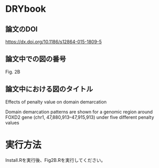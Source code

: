 # DRYbook

## 論文のDOI
https://dx.doi.org/10.1186/s12864-015-1809-5

## 論文中での図の番号
Fig. 2B

## 論文中における図のタイトル
Effects of penalty value on domain demarcation

Domain demarcation patterns are shown for a genomic region around FOXD2 gene (chr1, 47,880,913–47,915,913) under five different penalty values

# 実行方法
Install.Rを実行後、Fig2B.Rを実行してください。